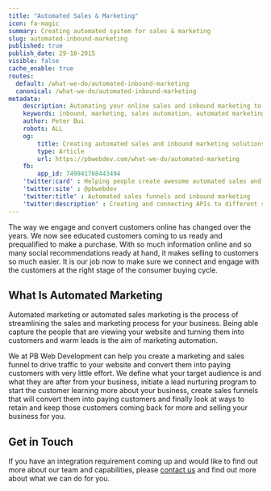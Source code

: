 ```yaml
---
title: "Automated Sales & Marketing"
icon: fa-magic
summary: Creating automated system for sales & marketing
slug: automated-inbound-marketing
published: true
publish_date: 29-10-2015
visible: false
cache_enable: true
routes:
  default: /what-we-do/automated-inbound-marketing
  canonical: /what-we-do/automated-inbound-marketing
metadata:
    description: Automating your online sales and inbound marketing to gain better conversions, leads and sales
    keywords: inbound, marketing, sales automation, automated marketing
    author: Peter Bui
    robots: ALL
    og:
        title: Creating automated sales and inbound marketing solutions for your business to grow.
        type: Article
        url: https://pbwebdev.com/what-we-do/automated-marketing
    fb:
        app_id: 749941768443494
    'twitter:card' : Helping people create awesome automated sales and inbound marketing campaigns
    'twitter:site' : @pbwebdev
    'twitter:title' : Automated sales funnels and inbound marketing
    'twitter:description' : Creating and connecting APIs to different systems to make the Internet a more integrated experience.
---
```

The way we engage and convert customers online has changed over the years. We now see educated customers coming to us ready and prequalified to make a purchase. With so much information online and so many social recommendations ready at hand, it makes selling to customers so much easier. It is our job now to make sure we connect and engage with the customers at the right stage of the consumer buying cycle.

## What Is Automated Marketing

Automated marketing or automated sales marketing is the process of streamlining the sales and marketing process for your business. Being able capture the people that are viewing your website and turning them into customers and warm leads is the aim of marketing automation.

We at PB Web Development can help you create a marketing and sales funnel to drive traffic to your website and convert them into paying customers with very little effort. We define what your target audience is and what they are after from your business, initiate a lead nurturing program to start the customer learning more about your business, create sales funnels that will convert them into paying customers and finally look at ways to retain and keep those customers coming back for more and selling your business for you.

## Get in Touch

If you have an integration requirement coming up and would like to find out more about our team and capabilities, please <a href="/contact">contact us</a> and find out more about what we can do for you.


